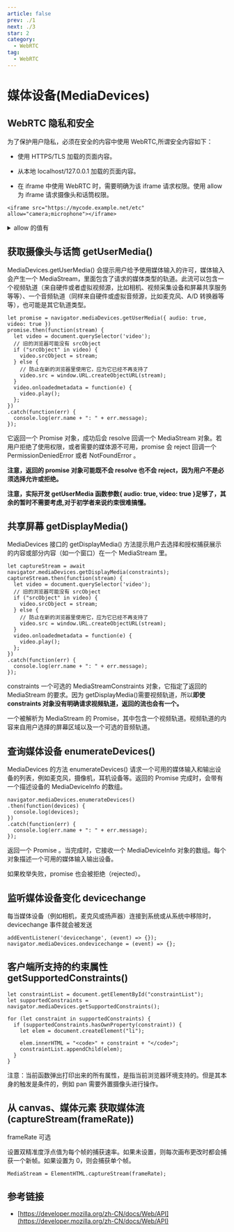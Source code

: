```yaml
---
article: false
prev: ./1
next: ./3
star: 2
category:
  - WebRTC
tag:
  - WebRTC
---
```


# 媒体设备(MediaDevices)

## WebRTC 隐私和安全

为了保护用户隐私，必须在安全的内容中使用 WebRTC,所谓安全内容如下：

- 使用 HTTPS/TLS 加载的页面内容。

- 从本地 localhost/127.0.0.1 加载的页面内容。

- 在 iframe 中使用 WebRTC 时，需要明确为该 iframe 请求权限。使用 allow 为 iframe 请求摄像头和话筒权限。

```html:no-line-numbers
<iframe src="https://mycode.example.net/etc" allow="camera;microphone"></iframe>
```

<details>
  <summary>allow 的值有</summary>
	<p>Accelerometer</p>
	<p>Ambient light sensor</p>
	<p>Autoplay</p>
  <p>Geolocation</p>
	<p>Camera</p>
  <p>Gyroscope</p>
  <p>Encrypted media</p>
  <p>Fullscreen</p>
  <p>Lazyload</p>
  <p>Microphone</p>
  <p>Midi</p>
  <p>PaymentRequest</p>
  <p>Picture-in-picture</p>
  <p>Speaker</p>
  <p>USB</p>
  <p>VR / XR</p>
</details>

## 获取摄像头与话筒 getUserMedia()

MediaDevices.getUserMedia() 会提示用户给予使用媒体输入的许可，媒体输入会产生一个 MediaStream，里面包含了请求的媒体类型的轨道。此流可以包含一个视频轨道（来自硬件或者虚拟视频源，比如相机、视频采集设备和屏幕共享服务等等）、一个音频轨道（同样来自硬件或虚拟音频源，比如麦克风、A/D 转换器等等），也可能是其它轨道类型。

```js:no-line-numbers
let promise = navigator.mediaDevices.getUserMedia({ audio: true, video: true })
promise.then(function(stream) {
  let video = document.querySelector('video');
  // 旧的浏览器可能没有 srcObject
  if ("srcObject" in video) {
    video.srcObject = stream;
  } else {
    // 防止在新的浏览器里使用它，应为它已经不再支持了
    video.src = window.URL.createObjectURL(stream);
  }
  video.onloadedmetadata = function(e) {
    video.play();
  };
})
.catch(function(err) {
  console.log(err.name + ": " + err.message);
});
```

它返回一个 Promise 对象，成功后会 resolve 回调一个 MediaStream 对象。若用户拒绝了使用权限，或者需要的媒体源不可用，promise 会 reject 回调一个 PermissionDeniedError 或者 NotFoundError 。

**注意，返回的 promise 对象可能既不会 resolve 也不会 reject，因为用户不是必须选择允许或拒绝。**

**注意，实际开发 getUserMedia 函数参数{ audio: true, video: true }足够了，其余的暂时不需要考虑,对于初学者来说约束很难搞懂。**

## 共享屏幕 getDisplayMedia()

MediaDevices 接口的 getDisplayMedia() 方法提示用户去选择和授权捕获展示的内容或部分内容（如一个窗口）在一个 MediaStream 里。

```js:no-line-numbers
let captureStream = await navigator.mediaDevices.getDisplayMedia(constraints);
captureStream.then(function(stream) {
  let video = document.querySelector('video');
  // 旧的浏览器可能没有 srcObject
  if ("srcObject" in video) {
    video.srcObject = stream;
  } else {
    // 防止在新的浏览器里使用它，应为它已经不再支持了
    video.src = window.URL.createObjectURL(stream);
  }
  video.onloadedmetadata = function(e) {
    video.play();
  };
})
.catch(function(err) {
  console.log(err.name + ": " + err.message);
});
```

constraints 一个可选的 MediaStreamConstraints 对象，它指定了返回的 MediaStream 的要求。因为 getDisplayMedia()需要视频轨道，所以**即使 constraints 对象没有明确请求视频轨道，返回的流也会有一个。**

一个被解析为 MediaStream 的 Promise，其中包含一个视频轨道。视频轨道的内容来自用户选择的屏幕区域以及一个可选的音频轨道。

## 查询媒体设备 enumerateDevices()

MediaDevices 的方法 enumerateDevices() 请求一个可用的媒体输入和输出设备的列表，例如麦克风，摄像机，耳机设备等。返回的 Promise 完成时，会带有一个描述设备的 MediaDeviceInfo 的数组。

```js:no-line-numbers
navigator.mediaDevices.enumerateDevices()
.then(function(devices) {
  console.log(devices);
})
.catch(function(err) {
  console.log(err.name + ": " + err.message);
});
```

返回一个 Promise 。当完成时，它接收一个 MediaDeviceInfo 对象的数组。每个对象描述一个可用的媒体输入输出设备。

如果枚举失败，promise 也会被拒绝（rejected）。

## 监听媒体设备变化 devicechange

每当媒体设备（例如相机，麦克风或扬声器）连接到系统或从系统中移除时，devicechange 事件就会被发送

```js:no-line-numbers
addEventListener('devicechange', (event) => {});
navigator.mediaDevices.ondevicechange = (event) => {};
```

## 客户端所支持的约束属性 getSupportedConstraints()

```js:no-line-numbers
let constraintList = document.getElementById("constraintList");
let supportedConstraints = navigator.mediaDevices.getSupportedConstraints();

for (let constraint in supportedConstraints) {
  if (supportedConstraints.hasOwnProperty(constraint)) {
    let elem = document.createElement("li");

    elem.innerHTML = "<code>" + constraint + "</code>";
    constraintList.appendChild(elem);
  }
}
```

注意：当前函数弹出打印出来的所有属性，是指当前浏览器环境支持的。但是其本身的触发是条件的，例如 pan 需要外置摄像头进行操作。

## 从 canvas、媒体元素 获取媒体流 (captureStream(frameRate))

frameRate 可选

设置双精准度浮点值为每个帧的捕获速率。如果未设置，则每次画布更改时都会捕获一个新帧。如果设置为 0，则会捕获单个帧。

```js:no-line-numbers
MediaStream = ElementHTML.captureStream(frameRate);
```

## 参考链接

- [https://developer.mozilla.org/zh-CN/docs/Web/API](https://developer.mozilla.org/zh-CN/docs/Web/API)

